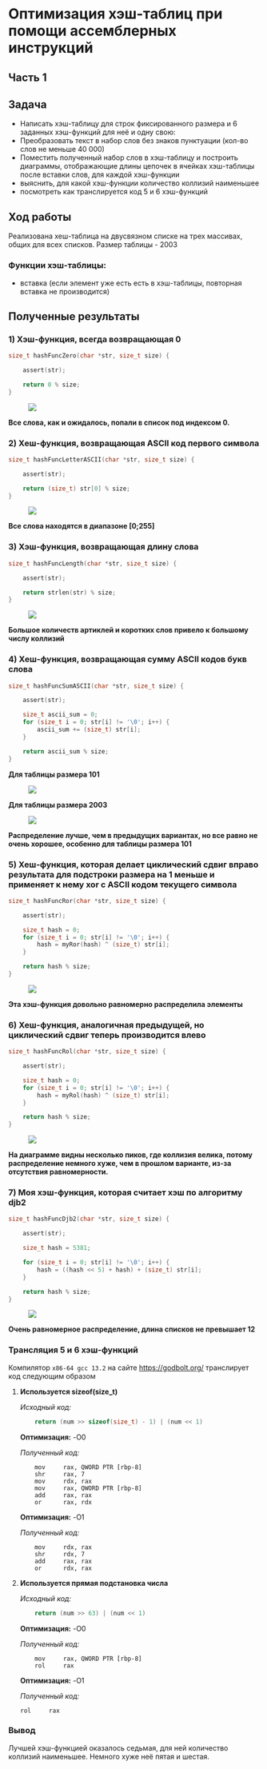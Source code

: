 # Оптимизация хэш-таблиц при помощи ассемблерных инструкций

## Часть 1

## Задача

- Написать хэш-таблицу для строк фиксированного размера и 6 заданных хэш-функций для неё и одну свою:
- Преобразовать текст в набор слов без знаков пунктуации (кол-во слов не меньше 40 000)
- Поместить полученный набор слов в хэш-таблицу и построить диаграммы, отображающие длины цепочек в ячейках хэш-таблицы после вставки слов, для каждой хэш-функции
- выяснить, для какой хэш-функции количество коллизий наименьшее
- посмотреть как транслируется код 5 и 6 хэш-функций

## Ход работы

Реализована хеш-таблица на двусвязном списке на трех массивах, общих для всех списков. Размер таблицы - 2003
### Функции хэш-таблицы:
- вставка (если элемент уже есть есть в хэш-таблицы, повторная вставка не производится)

## Полученные результаты

### 1) Хэш-функция, всегда возвращающая 0

```C
size_t hashFuncZero(char *str, size_t size) {

    assert(str);

    return 0 % size;
}
```

<figure>
<img src="Images/charts/hash_func_1.png">
</figure>

**Все слова, как и ожидалось, попали в список под индексом 0.**

### 2) Хеш-функция, возвращающая ASCII код первого символа

```C
size_t hashFuncLetterASCII(char *str, size_t size) {

    assert(str);

    return (size_t) str[0] % size;
}
```

<figure>
<img src="Images/charts/hash_func_2.png">
</figure>

**Все слова находятся в диапазоне [0;255]**

### 3) Хэш-функция, возвращающая длину слова

```C
size_t hashFuncLength(char *str, size_t size) {

    assert(str);

    return strlen(str) % size;
}
```

<figure>
<img src="Images/charts/hash_func_3.png">
</figure>

**Большое количеств артиклей и коротких слов привело к большому числу коллизий**

### 4) Хеш-функция, возвращающая сумму ASCII кодов букв слова

```C
size_t hashFuncSumASCII(char *str, size_t size) {

    assert(str);

    size_t ascii_sum = 0;
    for (size_t i = 0; str[i] != '\0'; i++) {
        ascii_sum += (size_t) str[i];
    }

    return ascii_sum % size;
}
```

**Для таблицы размера 101**

<figure>
<img src="Images/charts/hash_func_4_101.png">
</figure>

**Для таблицы размера 2003**

<figure>
<img src="Images/charts/hash_func_4.png">
</figure>

**Распределение лучше, чем в предыдущих вариантах, но все равно не очень хорошее, особенно для таблицы размера 101**

### 5) Хеш-функция, которая делает циклический сдвиг вправо результата для подстроки размера на 1 меньше и применяет к нему xor с ASCII кодом текущего символа

```C
size_t hashFuncRor(char *str, size_t size) {

    assert(str);

    size_t hash = 0;
    for (size_t i = 0; str[i] != '\0'; i++) {
        hash = myRor(hash) ^ (size_t) str[i];
    }

    return hash % size;
}
```

<figure>
<img src="Images/charts/hash_func_5.png">
</figure>

**Эта хэш-функция довольно равномерно распределила элементы**

### 6) Хеш-функция, аналогичная предыдущей, но циклический сдвиг теперь производится влево

```C
size_t hashFuncRol(char *str, size_t size) {

    assert(str);

    size_t hash = 0;
    for (size_t i = 0; str[i] != '\0'; i++) {
        hash = myRol(hash) ^ (size_t) str[i];
    }

    return hash % size;
}
```

<figure>
<img src="Images/charts/hash_func_6.png">
</figure>

**На диаграмме видны несколько пиков, где коллизия велика, потому распределение немного хуже, чем в прошлом варианте, из-за отсутствия равномерности.**

### 7) Моя хэш-функция, которая считает хэш по алгоритму djb2

```C
size_t hashFuncDjb2(char *str, size_t size) {

    assert(str);

    size_t hash = 5381;

    for (size_t i = 0; str[i] != '\0'; i++) {
        hash = ((hash << 5) + hash) + (size_t) str[i];
    }

    return hash % size;
}
```

<figure>
<img src="Images/charts/hash_func_7.png">
</figure>

**Очень равномерное распределение, длина списков не превышает 12**

### Трансляция 5 и 6 хэш-функций

Компилятор `x86-64 gcc 13.2` на сайте https://godbolt.org/ транслирует код следующим образом

1)  **Используется sizeof(size_t)**

    *Исходный код:*
    ```C
        return (num >> sizeof(size_t) - 1) | (num << 1)
    ```

    **Оптимизация:** -O0

    *Полученный код:*

    ```assembly
        mov     rax, QWORD PTR [rbp-8]
        shr     rax, 7
        mov     rdx, rax
        mov     rax, QWORD PTR [rbp-8]
        add     rax, rax
        or      rax, rdx
    ```

    **Оптимизация:** -O1

    *Полученный код:*

    ```assembly
        mov     rdx, rax
        shr     rdx, 7
        add     rax, rax
        or      rdx, rax
    ```

2)  **Используется прямая подстановка числа**

    *Исходный код:*
    ```C
        return (num >> 63) | (num << 1)
    ```

    **Оптимизация:** -O0

    *Полученный код:*

    ```assembly
        mov     rax, QWORD PTR [rbp-8]
        rol     rax
    ```
    **Оптимизация:** -O1

    *Полученный код:*

    ```assembly
    rol     rax
    ```


### Вывод

Лучшей хэш-функцией оказалось седьмая, для ней количество коллизий наименьшее. Немного хуже неё пятая и шестая.

